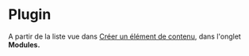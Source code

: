 # Plugin

A partir de la liste vue dans [Créer un élément de contenu](../creer-un-element-de-contenu.md), dans l'onglet **Modules.**

